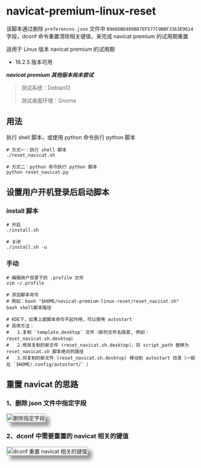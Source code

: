 # navicat-premium-linux-reset

该脚本通过删除 `preferences.json` 文件中 `B966DBD409B87EF577C9BBF3363E9614` 字段，dconf 命令重置清除相关键值，来完成 navicat premium 的试用期重置

适用于 Linux 版本 navicat premium 的试用期

- 16.2.5 版本可用

**_navicat premium 其他版本尚未尝试_**

> 测试系统：Debian12
>
> 测试桌面环境：Gnome

## 用法

执行 shell 脚本，或使用 python 命令执行 python 脚本

```shell
# 方式一：执行 shell 脚本
./reset_navicat.sh

# 方式二：python 命令执行 python 脚本
python reset_navicat.py
```

## 设置用户开机登录后启动脚本

### install 脚本

```shell
# 开启
./install.sh

# 关闭
./install.sh -u
```

### 手动

```shell
# 编辑用户目录下的 .profile 文件
vim ~/.profile

# 添加脚本命令
# 例如：bash "$HOME/navicat-premium-linux-reset/reset_navicat.sh"
bash shell脚本路径

# KDE下，如果上面脚本命令不起作用，可以使用 autostart
# 具体方法：
#   1.复制 `template.desktop` 文件（新的文件名随意, 例如： reset_navicat.sh.desktop）
#   2.修改复制的新文件 (reset_navicat.sh.desktop)，将 script_path 替换为 reset_navicat.sh 脚本绝对的路径
#   3.将复制的新文件 (reset_navicat.sh.desktop) 移动到 autostart 目录（一般在 `$HOME/.config/autostart/` ）
```

## 重置 navicat 的思路

### 1、删除 json 文件中指定字段

<img src="./images/json.png" alt="删除指定字段" style="border: 2px solid rgba(0,0,0,.2); box-shadow: 10px 10px 10px rgba(0,0,0,.4);"/>

### 2、dconf 中需要重置的 navicat 相关的键值

<img src="./images/dconf.png" alt="dconf 重置 navicat 相关的键值" style="border: 2px solid rgba(0,0,0,.2); box-shadow: 10px 10px 10px rgba(0,0,0,.4);"/>
